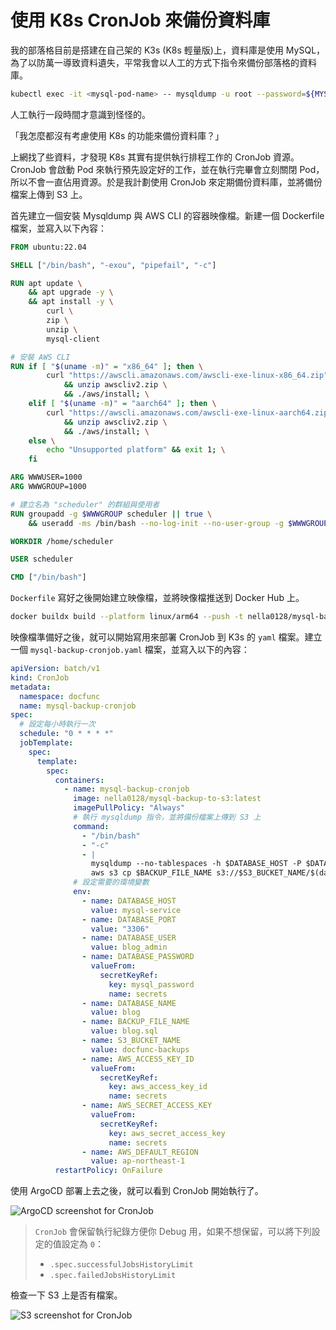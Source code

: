 # 使用 K8s CronJob 來備份資料庫

我的部落格目前是搭建在自己架的 K3s (K8s 輕量版)上，資料庫是使用 MySQL，為了以防萬一導致資料遺失，平常我會以人工的方式下指令來備份部落格的資料庫。

```bash
kubectl exec -it <mysql-pod-name> -- mysqldump -u root --password=${MYSQL_ROOT_PASSWORD} $DATABASE_NAME > backup.sql
```

人工執行一段時間才意識到怪怪的。

「我怎麼都沒有考慮使用 K8s 的功能來備份資料庫？」

上網找了些資料，才發現 K8s 其實有提供執行排程工作的 CronJob 資源。CronJob 會啟動 Pod 來執行預先設定好的工作，並在執行完畢會立刻關閉 Pod，所以不會一直佔用資源。於是我計劃使用 CronJob 來定期備份資料庫，並將備份檔案上傳到 S3 上。

首先建立一個安裝 Mysqldump 與 AWS CLI 的容器映像檔。新建一個 Dockerfile 檔案，並寫入以下內容：

```dockerfile
FROM ubuntu:22.04

SHELL ["/bin/bash", "-exou", "pipefail", "-c"]

RUN apt update \
    && apt upgrade -y \
    && apt install -y \
        curl \
        zip \
        unzip \
        mysql-client

# 安裝 AWS CLI
RUN if [ "$(uname -m)" = "x86_64" ]; then \
        curl "https://awscli.amazonaws.com/awscli-exe-linux-x86_64.zip" -o "awscliv2.zip" \
            && unzip awscliv2.zip \
            && ./aws/install; \
    elif [ "$(uname -m)" = "aarch64" ]; then \
        curl "https://awscli.amazonaws.com/awscli-exe-linux-aarch64.zip" -o "awscliv2.zip" \
            && unzip awscliv2.zip \
            && ./aws/install; \
    else \
        echo "Unsupported platform" && exit 1; \
    fi

ARG WWWUSER=1000
ARG WWWGROUP=1000

# 建立名為 "scheduler" 的群組與使用者
RUN groupadd -g $WWWGROUP scheduler || true \
    && useradd -ms /bin/bash --no-log-init --no-user-group -g $WWWGROUP -u $WWWUSER scheduler

WORKDIR /home/scheduler

USER scheduler

CMD ["/bin/bash"]
```

`Dockerfile` 寫好之後開始建立映像檔，並將映像檔推送到 Docker Hub 上。

```bash
docker buildx build --platform linux/arm64 --push -t nella0128/mysql-backup-to-s3 .
```

映像檔準備好之後，就可以開始寫用來部署 CronJob 到 K3s 的 `yaml` 檔案。建立一個 `mysql-backup-cronjob.yaml` 檔案，並寫入以下的內容：

```yaml
apiVersion: batch/v1
kind: CronJob
metadata:
  namespace: docfunc
  name: mysql-backup-cronjob
spec:
  # 設定每小時執行一次
  schedule: "0 * * * *"
  jobTemplate:
    spec:
      template:
        spec:
          containers:
            - name: mysql-backup-cronjob
              image: nella0128/mysql-backup-to-s3:latest
              imagePullPolicy: "Always"
              # 執行 mysqldump 指令，並將備份檔案上傳到 S3 上
              command:
                - "/bin/bash"
                - "-c"
                - |
                  mysqldump --no-tablespaces -h $DATABASE_HOST -P $DATABASE_PORT -u $DATABASE_USER --password=$DATABASE_PASSWORD $DATABASE_NAME > $BACKUP_FILE_NAME
                  aws s3 cp $BACKUP_FILE_NAME s3://$S3_BUCKET_NAME/$(date +'%Y%m%d%H%M%S')_$BACKUP_FILE_NAME
              # 設定需要的環境變數
              env:
                - name: DATABASE_HOST
                  value: mysql-service
                - name: DATABASE_PORT
                  value: "3306"
                - name: DATABASE_USER
                  value: blog_admin
                - name: DATABASE_PASSWORD
                  valueFrom:
                    secretKeyRef:
                      key: mysql_password
                      name: secrets
                - name: DATABASE_NAME
                  value: blog
                - name: BACKUP_FILE_NAME
                  value: blog.sql
                - name: S3_BUCKET_NAME
                  value: docfunc-backups
                - name: AWS_ACCESS_KEY_ID
                  valueFrom:
                    secretKeyRef:
                      key: aws_access_key_id
                      name: secrets
                - name: AWS_SECRET_ACCESS_KEY
                  valueFrom:
                    secretKeyRef:
                      key: aws_secret_access_key
                      name: secrets
                - name: AWS_DEFAULT_REGION
                  value: ap-northeast-1
          restartPolicy: OnFailure
```

使用 ArgoCD 部署上去之後，就可以看到 CronJob 開始執行了。

![ArgoCD screenshot for CronJob](https://docfunc-files.s3.ap-northeast-1.amazonaws.com/images/2023_12_14_17_08_55_c9562b0a863e.png)

> `CronJob` 會保留執行紀錄方便你 Debug 用，如果不想保留，可以將下列設定的值設定為 `0`：
>
> - `.spec.successfulJobsHistoryLimit`
> - `.spec.failedJobsHistoryLimit`

檢查一下 S3 上是否有檔案。

![S3 screenshot for CronJob](https://docfunc-files.s3.ap-northeast-1.amazonaws.com/images/2023_12_14_17_16_13_6f27b3836c12.png)
